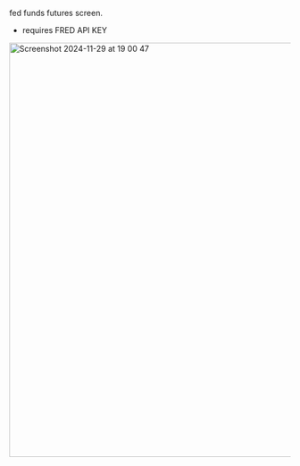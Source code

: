 fed funds futures screen. </br>
- requires FRED API KEY 

<img width="741" alt="Screenshot 2024-11-29 at 19 00 47" src="https://github.com/user-attachments/assets/d491ccc6-4cdd-44cc-880b-6e7ed9ee91c4">
